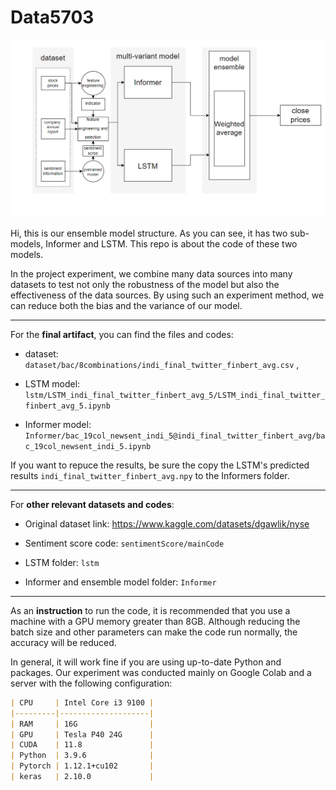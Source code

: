 # Data5703

![allstr](./images/allstr.png)

Hi, this is our ensemble model structure. As you can see, it has two sub-models, Informer and LSTM. This repo is about the code of these two models.

In the project experiment, we combine many data sources into many datasets to test not only the robustness of the model but also the effectiveness of the data sources. By using such an experiment method, we can reduce both the bias and the variance of our model.



------

For the **final artifact**, you can find the files and codes:

* dataset: `dataset/bac/8combinations/indi_final_twitter_finbert_avg.csv` , 

* LSTM model:  `lstm/LSTM_indi_final_twitter_finbert_avg_5/LSTM_indi_final_twitter_finbert_avg_5.ipynb`
* Informer model: `Informer/bac_19col_newsent_indi_5@indi_final_twitter_finbert_avg/bac_19col_newsent_indi_5.ipynb`

If you want to repuce the results, be sure the copy the LSTM's predicted results  `indi_final_twitter_finbert_avg.npy` to the Informers folder.



------

For **other relevant datasets and codes**:

* Original dataset link: https://www.kaggle.com/datasets/dgawlik/nyse

* Sentiment score code:  `sentimentScore/mainCode`
* LSTM folder:  `lstm` 
*  Informer and ensemble model folder:  `Informer`



------

As an **instruction** to run the code, it is recommended that you use a machine with a GPU memory greater than 8GB. Although reducing the batch size and other parameters can make the code run normally, the accuracy will be reduced.

In general, it will work fine if you are using up-to-date Python and packages. Our experiment was conducted mainly on Google Colab and a server with the following configuration:

```markdown
| CPU     | Intel Core i3 9100 |
|---------|--------------------|
| RAM     | 16G                |
| GPU     | Tesla P40 24G      |
| CUDA    | 11.8               |
| Python  | 3.9.6              |
| Pytorch | 1.12.1+cu102       |
| keras   | 2.10.0             |
```